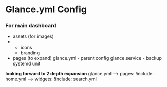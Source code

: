 # Glance.yml Config
### For main dashboard

- assets (for images)
- - icons
  - branding
- pages (to expand)
glance.yml - parent config
glance.service - backup systemd unit

**looking forward to 2 depth expansion**
glance.yml --> pages: !include: home.yml --> widgets: !include: search.yml

